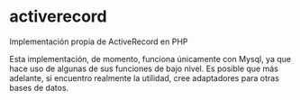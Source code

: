 # activerecord
Implementación propia de ActiveRecord en PHP

Esta implementación, de momento, funciona únicamente con Mysql, ya que hace uso de algunas de sus funciones de bajo nivel. Es posible que más adelante, si encuentro realmente la utilidad, cree adaptadores para otras bases de datos.